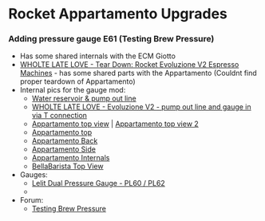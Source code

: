 # Rocket Appartamento Upgrades

### Adding pressure gauge E61 (Testing Brew Pressure)
 * Has some shared internals with the ECM Giotto
 * [WHOLTE LATE LOVE - Tear Down: Rocket Evoluzione V2 Espresso Machines](https://www.youtube.com/watch?v=KJwq4wR8vds) - has some shared parts with the Appartamento (Couldnt find proper teardown of Appartamento)
 * Internal pics for the gauge mod:
   * [Water reservoir & pump out line](http://legacy.sweetmarias.com/espresso_giotto/giotto_premium_plus/GiottoPrem_overpressure_valve.jpg)
   * [WHOLTE LATE LOVE - Evoluzione V2 - pump out line and gauge in via T connection](https://s3.amazonaws.com/wll-community-production/videos/social_share_landscapes/000/001/115/original/tech-tips.jpg)
   * [Appartamento top view](http://cdn2.bigcommerce.com/server4900/65740/product_images/uploaded_images/img-1192.jpg) | [Appartamento top view 2](http://cdn2.bigcommerce.com/server4900/65740/product_images/uploaded_images/img-1193.jpg)
   * [Appartamento top](http://www.rimprezza.de/WebRoot/Store18/Shops/63241512/MediaGallery/Appartamento/S-IMG_3553.JPG)
   * [Appartamento Back](http://www.rimprezza.de/WebRoot/Store18/Shops/63241512/MediaGallery/Appartamento/S-IMG_3557.JPG)
   * [Appartamento Side](http://www.rimprezza.de/WebRoot/Store18/Shops/63241512/MediaGallery/Appartamento/S-IMG_3558.JPG)
   * [Appartamento Internals](http://cdn.shopify.com/s/files/1/0216/1626/files/Rocket-Appartamento-interior_grande.jpg)
   * [BellaBarista Top View](https://www.bellabarista.co.uk/media/catalog/product/cache/1/image/650x/040ec09b1e35df139433887a97daa66f/r/o/rocketappartamentointernal.jpg)
 * Gauges:
   * [Lelit Dual Pressure Gauge - PL60 / PL62](http://www.1st-line.com/store/pc/catalog/Lelit/MC593_detail.jpg)
   * 
 * Forum:
   * [Testing Brew Pressure](http://www.home-barista.com/espresso-machines/testing-brew-pressure-t153.html)
